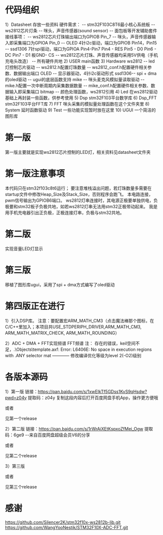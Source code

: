 # 代码组织
1）Datasheet
  存放一些资料
  硬件需求：
    -- stm32F103C8T6最小核心系统板
    -- ws2812芯片灯条
    -- 咪头，声音传感器(sound sensor)
    -- 面包板等开发辅助套件
  接线事项：
    -- ws2812芯片灯珠输出端口为GPIOB Pin_7
    -- 咪头，声音传感器输入即采集端口为GPIOA Pin_0
    -- OLED 4针i2c驱动，端口为GPIOB Pin14，Pin15
    -- ssd1306 7针spi驱动，端口为GPIOA Pin4-Pin7
       Pin4 - RES
       Pin5 - D0
       Pin6 - DC
       Pin7 - D1
       板GND- CS
    -- ws2812芯片灯珠、声音传感器均采用5V供电（手机充电头改造）
    -- 所有硬件共地
2) USER
  main函数
3) Hardware
  ws2812 -- led灯控制芯片驱动
         -- ws2812.h配置灯珠数量
         -- ws2812_conf.h配置硬件相关参数、数据输出端口
  OLED   -- 显示器驱动，4针i2c驱动形式
  ssd1306-- spi + dma的oled驱动
         -- ugui的底层函数支持
  mike   -- 咪头麦克风模拟量读取驱动
         -- mike.h配置一次中断周期内采集数据数量
         -- mike_conf.h配置硬件相关参数、数据输入即采集端口
  bitmap -- 颜色处理函数，ws2812引用
4) Led
  在ws2812驱动基础上再封装一些函数，供参考使用
5) Dsp
  stm32F103平台数学库
6) Dsp_FFT
  stm32F103平台FFT库
7) FFT
  咪头采集的模拟量处理函数在这个文件夹里
8) System
  延时函数驱动
9) Test
  一些功能实现暂时放在这里
10) UGUI
  一个简洁的图形库
# 第一版
第一版主要就是实现ws2812芯片控制的LED灯，相关资料见datasheet文件夹

# 第一版注意事项
本代码只在stm32f103c8t6运行；
要注意堆栈溢出问题，若灯珠数量多需要在startup文件中修改Heap_Size及Stack_Size，否则程序会跑飞。
本电路连接，pwm信号输出为GPIOB6端口。
ws2812灯串连接时，其电源正极要单独供电，负极要和stm32板子负极共地，如若ws2812灯串无法用stm32正极带动起来。
我是用手机充电器引出正负极，正极连接灯串，负极与stm32共地。

# 第二版
实现音量LED灯显示

# 第三版
移植了图形库ugui，采用了spi + dma方式编写了oled驱动

# 第四版正在进行
1）引入DSP库。
注意：要配置宏ARM_MATH_CM3（点击魔法棒那个图标，在C/C++里加入；本项目共USE_STDPERIPH_DRIVER,ARM_MATH_CM3, ARM_MATH_MATRIX_CHECK, ARM_MATH_ROUNDING）

2）ADC + DMA + FFT实现频谱
FFT频谱
注： 存在的错误，keil空间不足，.\Objects\template.axf: Error: L6406E: No space in execution regions with .ANY selector mat ———— 修改编译优化等级为level 2(-O2)级别

# 各版本源码
1）第一版
链接：https://pan.baidu.com/s/1xwEIkTf5GDss1KvS9qHsdw?pwd=z04y 
提取码：z04y 
复制这段内容后打开百度网盘手机App，操作更方便哦

或者

见第一个release

2）第二版
链接：https://pan.baidu.com/s/1rWrAiXEtKspxoZfMei_Ogw 
提取码：6ge9 
--来自百度网盘超级会员V6的分享

或者

见第二个release

3）第三版

或者

见第三个release
# 感谢
https://github.com/Silencer2K/stm32f10x-ws2812b-lib.git
https://github.com/WangYooNestik/STM32F10X-ADC-FFT.git
